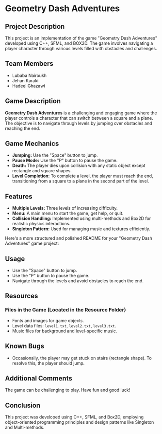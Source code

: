 # Geometry Dash Adventures

## Project Description
This project is an implementation of the game "Geometry Dash Adventures" developed using C++, SFML, and BOX2D. The game involves navigating a player character through various levels filled with obstacles and challenges.

## Team Members
- Lubaba Nairoukh
- Jehan Karaki 
- Hadeel Ghazawi 

## Game Description
**Geometry Dash Adventures** is a challenging and engaging game where the player controls a character that can switch between a square and a plane. The objective is to navigate through levels by jumping over obstacles and reaching the end.

## Game Mechanics
- **Jumping:** Use the "Space" button to jump.
- **Pause Mode:** Use the "P" button to pause the game.
- **Death:** The player dies upon collision with any static object except rectangle and square shapes.
- **Level Completion:** To complete a level, the player must reach the end, transitioning from a square to a plane in the second part of the level.

## Features
- **Multiple Levels:** Three levels of increasing difficulty.
- **Menu:** A main menu to start the game, get help, or quit.
- **Collision Handling:** Implemented using multi-methods and Box2D for realistic physics interactions.
- **Singleton Pattern:** Used for managing music and textures efficiently.

Here's a more structured and polished README for your "Geometry Dash Adventures" game project:

## Usage
- Use the "Space" button to jump.
- Use the "P" button to pause the game.
- Navigate through the levels and avoid obstacles to reach the end.

## Resources
### Files in the Game (Located in the Resource Folder)
- Fonts and images for game objects.
- Level data files: `level1.txt`, `level2.txt`, `level3.txt`.
- Music files for background and level-specific music.


## Known Bugs
- Occasionally, the player may get stuck on stairs (rectangle shape). To resolve this, the player should jump.

## Additional Comments
The game can be challenging to play. Have fun and good luck!



## Conclusion
This project was developed using C++, SFML, and Box2D, employing object-oriented programming principles and design patterns like Singleton and Multi-methods.
```

